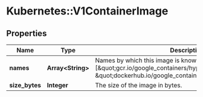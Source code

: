 # Kubernetes::V1ContainerImage

## Properties
Name | Type | Description | Notes
------------ | ------------- | ------------- | -------------
**names** | **Array&lt;String&gt;** | Names by which this image is known. e.g. [\&quot;gcr.io/google_containers/hyperkube:v1.0.7\&quot;, \&quot;dockerhub.io/google_containers/hyperkube:v1.0.7\&quot;] | 
**size_bytes** | **Integer** | The size of the image in bytes. | [optional] 



